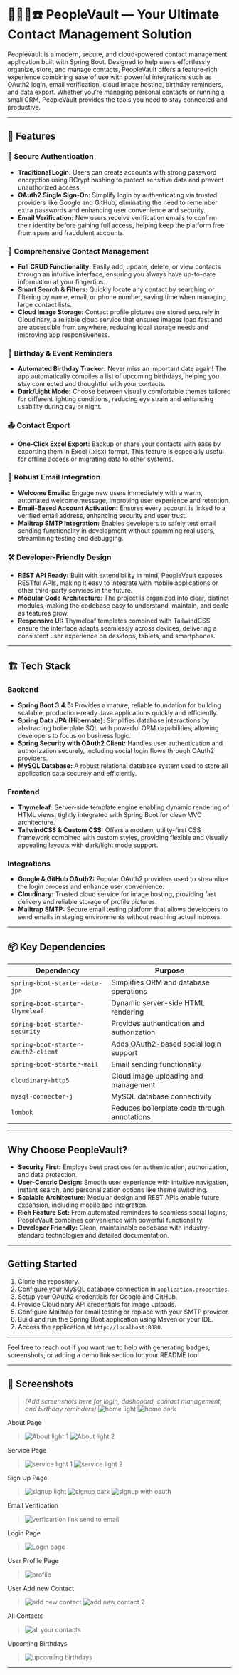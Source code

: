 # 👨‍👩‍👧☎️ PeopleVault — Your Ultimate Contact Management Solution

PeopleVault is a modern, secure, and cloud-powered contact management application built with Spring Boot. Designed to help users effortlessly organize, store, and manage contacts, PeopleVault offers a feature-rich experience combining ease of use with powerful integrations such as OAuth2 login, email verification, cloud image hosting, birthday reminders, and data export. Whether you’re managing personal contacts or running a small CRM, PeopleVault provides the tools you need to stay connected and productive.

---

## 🚀 Features

### 🔐 Secure Authentication
- **Traditional Login:** Users can create accounts with strong password encryption using BCrypt hashing to protect sensitive data and prevent unauthorized access.
- **OAuth2 Single Sign-On:** Simplify login by authenticating via trusted providers like Google and GitHub, eliminating the need to remember extra passwords and enhancing user convenience and security.
- **Email Verification:** New users receive verification emails to confirm their identity before gaining full access, helping keep the platform free from spam and fraudulent accounts.

### 📂 Comprehensive Contact Management
- **Full CRUD Functionality:** Easily add, update, delete, or view contacts through an intuitive interface, ensuring you always have up-to-date information at your fingertips.
- **Smart Search & Filters:** Quickly locate any contact by searching or filtering by name, email, or phone number, saving time when managing large contact lists.
- **Cloud Image Storage:** Contact profile pictures are stored securely in Cloudinary, a reliable cloud service that ensures images load fast and are accessible from anywhere, reducing local storage needs and improving app responsiveness.

### 🎉 Birthday & Event Reminders
- **Automated Birthday Tracker:** Never miss an important date again! The app automatically compiles a list of upcoming birthdays, helping you stay connected and thoughtful with your contacts.
- **Dark/Light Mode:** Choose between visually comfortable themes tailored for different lighting conditions, reducing eye strain and enhancing usability during day or night.

### 📤 Contact Export
- **One-Click Excel Export:** Backup or share your contacts with ease by exporting them in Excel (.xlsx) format. This feature is especially useful for offline access or migrating data to other systems.

### 📧 Robust Email Integration
- **Welcome Emails:** Engage new users immediately with a warm, automated welcome message, improving user experience and retention.
- **Email-Based Account Activation:** Ensures every account is linked to a verified email address, enhancing security and user trust.
- **Mailtrap SMTP Integration:** Enables developers to safely test email sending functionality in development without spamming real users, streamlining testing and debugging.

### 🛠 Developer-Friendly Design
- **REST API Ready:** Built with extendibility in mind, PeopleVault exposes RESTful APIs, making it easy to integrate with mobile applications or other third-party services in the future.
- **Modular Code Architecture:** The project is organized into clear, distinct modules, making the codebase easy to understand, maintain, and scale as features grow.
- **Responsive UI:** Thymeleaf templates combined with TailwindCSS ensure the interface adapts seamlessly across devices, delivering a consistent user experience on desktops, tablets, and smartphones.

---

## 🏗 Tech Stack

### Backend
- **Spring Boot 3.4.5:** Provides a mature, reliable foundation for building scalable, production-ready Java applications quickly and efficiently.
- **Spring Data JPA (Hibernate):** Simplifies database interactions by abstracting boilerplate SQL with powerful ORM capabilities, allowing developers to focus on business logic.
- **Spring Security with OAuth2 Client:** Handles user authentication and authorization securely, including social login flows through OAuth2 providers.
- **MySQL Database:** A robust relational database system used to store all application data securely and efficiently.

### Frontend
- **Thymeleaf:** Server-side template engine enabling dynamic rendering of HTML views, tightly integrated with Spring Boot for clean MVC architecture.
- **TailwindCSS & Custom CSS:** Offers a modern, utility-first CSS framework combined with custom styles, providing flexible and visually appealing layouts with dark/light mode support.

### Integrations
- **Google & GitHub OAuth2:** Popular OAuth2 providers used to streamline the login process and enhance user convenience.
- **Cloudinary:** Trusted cloud service for image hosting, providing fast delivery and reliable storage of profile pictures.
- **Mailtrap SMTP:** Secure email testing platform that allows developers to send emails in staging environments without reaching actual inboxes.

---

## 📦 Key Dependencies

| Dependency                      | Purpose                                   |
| ------------------------------- | ----------------------------------------- |
| `spring-boot-starter-data-jpa`  | Simplifies ORM and database operations    |
| `spring-boot-starter-thymeleaf` | Dynamic server-side HTML rendering         |
| `spring-boot-starter-security`  | Provides authentication and authorization |
| `spring-boot-starter-oauth2-client` | Adds OAuth2-based social login support  |
| `spring-boot-starter-mail`      | Email sending functionality                |
| `cloudinary-http5`              | Cloud image uploading and management       |
| `mysql-connector-j`             | MySQL database connectivity                 |
| `lombok`                       | Reduces boilerplate code through annotations|

---

## Why Choose PeopleVault?

- **Security First:** Employs best practices for authentication, authorization, and data protection.  
- **User-Centric Design:** Smooth user experience with intuitive navigation, instant search, and personalization options like theme switching.  
- **Scalable Architecture:** Modular design and REST APIs enable future expansion, including mobile app integration.  
- **Rich Feature Set:** From automated reminders to seamless social logins, PeopleVault combines convenience with powerful functionality.  
- **Developer Friendly:** Clean, maintainable codebase with industry-standard technologies and detailed documentation.

---

## Getting Started

1. Clone the repository.  
2. Configure your MySQL database connection in `application.properties`.  
3. Setup your OAuth2 credentials for Google and GitHub.  
4. Provide Cloudinary API credentials for image uploads.  
5. Configure Mailtrap for email testing or replace with your SMTP provider.  
6. Build and run the Spring Boot application using Maven or your IDE.  
7. Access the application at `http://localhost:8080`.

---

Feel free to reach out if you want me to help with generating badges, screenshots, or adding a demo link section for your README too!


---

## 📸 Screenshots
> _(Add screenshots here for login, dashboard, contact management, and birthday reminders)_
![home light](https://github.com/user-attachments/assets/6143d570-6a88-4478-81f1-2a4d35ea61f0)
> ![home dark](https://github.com/user-attachments/assets/3d660c8d-38db-4431-9594-6b554640d9e5)

About Page
> ![About light 1](https://github.com/user-attachments/assets/9c076e00-2774-4f1b-8de2-0c2e139c8382)
> ![About light 2](https://github.com/user-attachments/assets/686af5dd-e920-4459-a9f1-c5f7f3188c6d)

Service Page
>![service light 1](https://github.com/user-attachments/assets/b8230c7c-bae1-4dcb-82c6-475ac1c6c3f1)
>![service light 2](https://github.com/user-attachments/assets/fb4dd5c4-4e99-442b-9ef8-1f18129d1e7f)

Sign Up Page
> ![signup light](https://github.com/user-attachments/assets/1ae628d6-aa24-4f72-9dc7-b6c7a1d050ef)
> ![signup dark](https://github.com/user-attachments/assets/53c7c552-d74f-4383-a307-7ebb163fbbc1)
> ![signup with oauth](https://github.com/user-attachments/assets/77d5a5d1-f089-4d42-b6ec-6251d95d2950)

Email Verification
>![verficartion link send to email](https://github.com/user-attachments/assets/29e27826-0d9c-4ada-afbb-fbf353df2b6f)

Login Page
>![Login page](https://github.com/user-attachments/assets/80ac8816-46e1-4b23-9794-cb3606745d70)

User Profile Page
>![profile](https://github.com/user-attachments/assets/7c950b3f-0690-4eaa-bcb4-ced9a908ce51)

User Add new Contact
>![add new contact](https://github.com/user-attachments/assets/be148d17-643c-4b89-9e34-180dd617c61f)
>![add new contact 2](https://github.com/user-attachments/assets/e488e9c6-13e6-45c0-b72a-3642ba0e5bf3)

All Contacts
>![all your contacts](https://github.com/user-attachments/assets/3496a771-bfae-45fc-9490-c98e0afc8921)

Upcoming Birthdays
>![upcomiing birthdays](https://github.com/user-attachments/assets/707dce57-33ee-4d81-b8b5-0223519c11cc)


---


